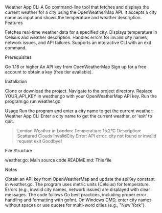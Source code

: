 Weather App CLI
A Go command-line tool that fetches and displays the current weather for a city using the OpenWeatherMap API. It accepts a city name as input and shows the temperature and weather description.
Features

Fetches real-time weather data for a specified city.
Displays temperature in Celsius and weather description.
Handles errors for invalid city names, network issues, and API failures.
Supports an interactive CLI with an exit command.

Prerequisites

Go 1.16 or higher
An API key from OpenWeatherMap
Sign up for a free account to obtain a key (free tier available).



Installation

Clone or download the project.
Navigate to the project directory.
Replace YOUR_API_KEY in weather.go with your OpenWeatherMap API key.
Run the program:go run weather.go



Usage
Run the program and enter a city name to get the current weather:
Weather App CLI
Enter a city name to get the current weather, or 'exit' to quit.
> London
Weather in London:
Temperature: 15.2°C
Description: Scattered Clouds
> InvalidCity
Error: API error: city not found or invalid request
> exit
Goodbye!

File Structure

weather.go: Main source code
README.md: This file

Notes

Obtain an API key from OpenWeatherMap and update the apiKey constant in weather.go.
The program uses metric units (Celsius) for temperature.
Errors (e.g., invalid city names, network issues) are displayed with clear messages.
The code follows Go best practices, including proper error handling and formatting with gofmt.
On Windows CMD, enter city names without spaces or use quotes for multi-word cities (e.g., "New York").

